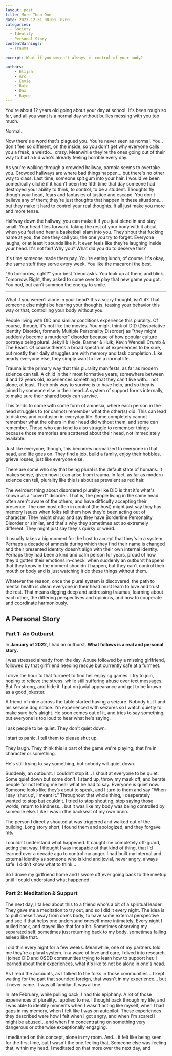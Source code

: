 ```yaml
---
layout: post
title: More Than One
date: 2023-12-31 00:00 -0700
categories:
  - Society
  - Identity
  - Personal Story
contentWarnings:
  - Trauma

excerpt: What if you weren't always in control of your body?

authors:
    - Elijah
    - Arc
    - Eevie
    - Bate
    - Dax
    - Rayne
---
```




You're about 12 years old going about your day at school. It's been rough so far, and all you want is a normal day without bullies messing with you too much.

Normal.

Now there's a word that's plagued you. You're never seen as normal. You.. don't feel so different, on the inside, so you don't get why everyone calls you a freak, a weirdo... crazy. Meanwhile they're the ones going out of their way to hurt a kid who's already feeling horrible every day.

As you're walking through a crowded hallway, parnoia seems to overtake you. Crowded hallways are where bad things happen... but there's no other way to class. Last time, someone spit gum into your hair. I would've been comedically cliché if it hadn't been the fifth time that day someone had destroyed your ability to think, to control, to be a student. Thoughts fly though your head, fears and fantasies of justice and escape. You don't believe any of them; they're just thoughts that happen in these situations... but they make it hard to control your real thoughts. It all just make you more and more tense.

Halfway down the hallway, you can make it if you just blend in and stay small. Your head flies forward, taking the rest of your body with it about when you feel and hear a basketball slam into you. They shout that fucking name at you, the one they call you, the one you try to forget. Everyone laughs, or at least it sounds like it. It even feels like they're laughing inside your head. It's not fair! Why you? What did you do to deserve this?

It's time someone made them pay. You're eating lunch, of course. It's okay, the same stuff they serve every week. You like the macaroni the best.

"So tomorrow, right?" your best friend asks. You look up at them, and blink. Tomorrow. Right, they asked to come over to play that new game you got. You nod, but can't summon the energy to smile.




---

What if you weren't alone in your head? It's a scary thought, isn't it? That someone else might be hearing your thoughts, teasing your behavior this way or that, controlling your body without you.

People living with DID and similar conditions experience this plurality. Of course, though, it's not like the movies. You might think of DID (Dissociative Identity Disorder, formerly Multiple Personality Disorder) as "they might suddenly become a murderer" disorder because of how popular culture portrays being plural. Jekyll & Hyde, Banner & Hulk, Kevin Wendell Crumb & The Beast. Of course there's a broad spectrum of experiences to be sure, but mostly their daily struggles are with memory and task completion. Like nearly everyone else, they simply want to live a normal life.

Trauma is the primary way that this plurality manifests, as far as modern science can tell. A child in their most formative years, somewhere between 4 and 12 years old, experiences something that they can't live with... not alone, at least. Their only way to survive is to have help, and so they is joined by someone else in their head. A system of support forms internally, to make sure their shared body can survive.

This tends to come with some form of amnesia, where each person in the head struggles to (or cannot) remember what the other(s) did. This can lead to distress and confusion in everyday life. Some completely cannot remember what the others in their head did without them, and some can remember. Those who can tend to also struggle to remember things because those memories are scattered about their head, not immediately available.

Just like everyone, though, this becomes normalized to everyone in that head, and life goes on. They find a job, build a family, enjoy their hobbies, grieve losses, just like everyone else.

There are some who say that being plural is the default state of humans. It makes sense, given how it can arise from trauma. In fact, as far as modern science can tell, plurality like this is about as prevalent as red hair.

The weirdest thing about disordered plurality like DID is that it's what's known as a "covert" disorder. That is, the people living in the same head often aren't aware of the others, and have difficulty accepting their presence. The one most often in control (the host) might just say they has memory issues when folks tell them how they'd been acting out of character. They might shrug and say they have Borderline Personality Disorder or similar, and that's why they sometimes act so extremely different. They might just say they's quirky or weird.

It usually takes a big moment for the host to accept that they's in a system. Perhaps a decade of amnesia during which they find their name is changed and their presented identity doesn't align with their own internal identity. Perhaps they had been a kind and calm person for years, proud of how they'd gotten their emotions in-check, when suddenly an outburst happens that they know in the moment shouldn't happen, but they can't control their mouth or body and is just watching it do these things without them.

Whatever the reason, once the plural system is discovered, the path to mental health is clear: everyone in their head must learn to love and trust the rest. That means digging deep and addressing traumas, learning about each other, the differing perspectives and opinions, and how to cooperate and coordinate harmoniously.



## A Personal Story

### Part 1: An Outburst

In **January of 2022**, I had an outburst. **What follows is a real and personal story.**

I was stressed already from the day. Abuse followed by a missing girlfriend, followed by that girlfriend needing rescue but currently safe at a furmeet.

I drive the hour to that furmeet to find her enjoying games. I try to join, hoping to relieve the stress, while still suffering abuse over text messages. But I'm strong, and hide it. I put on jovial appearance and get to be known as a good jokester.

A friend of mine across the table started having a seizure. Nobody but I and his service dog notice. I'm experienced with seizures so I watch quietly to make sure he's alright. He soon comes out of it, and tries to say something, but everyone is too loud to hear what he's saying.

I ask people to be quiet. They don't quiet down.

I start to panic. I tell them to please shut up.

They laugh. They think this is part of the game we're playing; that I'm in character or something.

He's still trying to say something, but nobody will quiet down.

Suddenly, an outburst. I couldn’t stop it... I shout at everyone to be quiet. Some quiet down but some don't. I stand up, throw my mask off, and berate people for not letting me hear what he had to say. Everyone is quiet now. Someone looks like they’s about to speak, and I turn to them and say “When I say ‘shut up’, I meant it.” Throughout that whole thing, I desperately wanted to stop but couldn’t. I tried to stop shouting, stop saying those words, return to kindness... but it was like my body was being controlled by someone else. Like I was in the backseat of my own brain.

<!--It was a very stressful day. I had undergone some abuse over text messages, and was dealing with debilitating dread. It got to the point that I was screaming in the car about how horrible my life is, so loudly that it made me lightheaded, with tingly limbs.

Then I got home and my girlfriend wasn’t there. I panicked for a bit, before eventually discovering they’d quietly gone to a local meetup we’d heard of and wanted to attend. I was relieved until they texted me saying that they didn’t feel safe to come back, since they barely made it there on their motorcycle due to the cold. So I headed out to save them.

All the while the same abuse is continuing. I was dissociating from it a lot.

I get to the meetup and try to enjoy it. I meet people and play games, I joke, I start to make friends. The abuse continues. I'm on-edge. But I know myself, and my past; I'm very proud to have healed from the anger management struggles I had decades ago. I'm strong, kind, safe to be around. I've been through worse. It'll be okay.

The new friends come to know me as a lighthearted and jovial person, bringing humor and happiness to the meetup.

A friend of mine at the meet has a seizure.

I'm experienced with this so I just watch quietly to make sure they’s alright. Their service dog tries to get folks' attention, but they don't understand or don't notice. They soon comes out of it, and they’s trying to say something. Everyone is too loud.

I ask people to be quiet. They don't quiet down.

I start to panic. I tell them to please shut up.

They laugh. They think this is part of the game we're playing; that I'm in character or something.

The friend is still trying to say something, but nobody will quiet down.
-->

The person I directly shouted at was triggered and walked out of the building. Long story short, I found them and apologized, and they forgave me.

I couldn’t understand what happened. It caught me completely off-guard, acting that way. I thought I was incapable of that kind of thing, that I'd learned over a decade ago to control my anger. I had built my internal and external identity as someone who is kind and jovial, never angry, always safe. I didn’t know what to think...

So I drove my girlfriend home and I swore off ever going back to the meetup until I could understand what happened.


### Part 2: Meditation & Suppurt

The next day, I talked about this to a friend who's a bit of a spiritual leader. They gave me a meditation to try out, and so I did it every night. The idea is to pull oneself away from one's body, to have some external perspective and see if that helps one understand oneself more intimately. Every night I pulled back, and stayed like that for a bit. Sometimes observing my separated self, sometimes just returning back to my body, sometimes falling asleep like that.

I did this every night for a few weeks. Meanwhile, one of my partners told me they're a plural system. In a wave of love and care, I dived into research. I joined DID and OSDD communities trying to learn how to support her. I learned about their experiences, what it's like to not be alone in one's head.

As I read the accounts, as I talked to the folks in those communities... I kept waiting for the part that sounded foreign, that wasn't in my experience... but it never came. It was all familiar. It was all me.

In late February, while pulling back, I had this epiphany. A lot of those experiences of plurality... applied to me. I thought back through my life, and I was able to identify moments when I wasn't acting like myself, when I had gaps in my memory, when I felt like I was on autopilot. These experiences they described were how I felt when I got angry, and when I'm scared I might be abused... and when I'm concentrating on something very dangerous or otherwise exceptionally engaging.

I meditated on this concept, alone in my room. And... it felt like being seen for the first time, but I wasn't the one feeling that. Someone else was feeling that, within my head. I meditated on that more over the next day, and 
